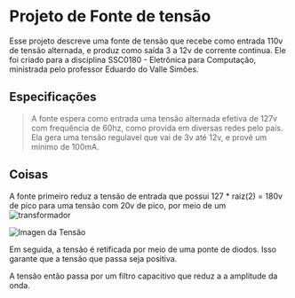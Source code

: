# Projeto de Fonte de tensão
Esse projeto descreve uma fonte de tensão que recebe como entrada 110v de tensão alternada, e produz como saída 3 a 12v de corrente continua. Ele foi criado para a disciplina SSC0180 - Eletrônica para Computação, ministrada pelo professor Eduardo do Valle Simões.

## Especificações
> A fonte espera como entrada uma tensão alternada efetiva de 127v com frequência de 60hz, como provida em diversas redes pelo país. Ela gera uma tensão regulavel que vai de 3v até 12v, e provê um mínimo de 100mA.

## Coisas
A fonte primeiro reduz a tensão de entrada que possui 127 * raiz(2) = 180v de pico para uma tensão com 20v de pico, por meio de um ![transformador](https://produto.mercadolivre.com.br/MLB-1337849996-transformador-terminais-110v220v-saida-20v-20v-200ma-_JM#position=6&search_layout=stack&type=item&tracking_id=f3292d6c-98bd-455b-b6ad-afc45fc8f0fd)

![Imagen da Tensão](https://raw.githubusercontent.com/joao-vta/SSC180-fonte/main/imagens/tensaoAlternada127v.png)

Em seguida, a tensão é retificada por meio de uma ponte de diodos. Isso garante que a tensão que passa seja positiva.

A tensão então passa por um filtro capacitivo que reduz a a amplitude da onda. 



